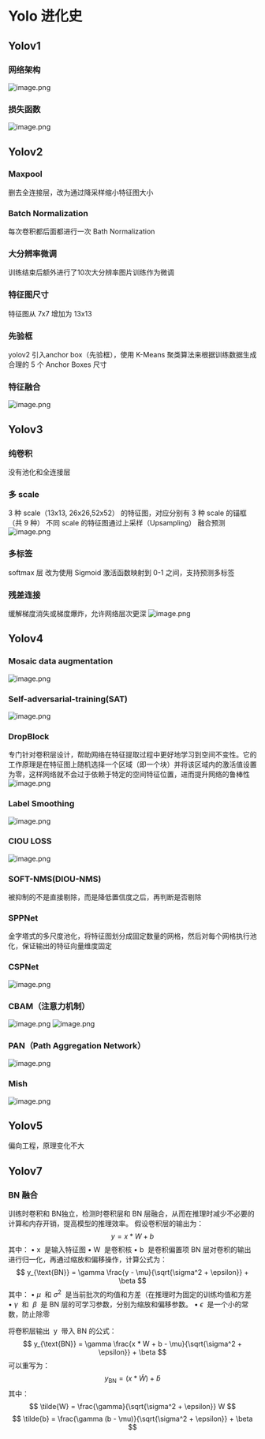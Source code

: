 # Yolo 进化史
## Yolov1
### 网络架构
![image.png](https://gitee.com/may1234/md-imgs/raw/master/202410281929940.png)

### 损失函数
![image.png](https://gitee.com/may1234/md-imgs/raw/master/202410281930497.png)

## Yolov2
### Maxpool
删去全连接层，改为通过降采样缩小特征图大小
### Batch Normalization
每次卷积都后面都进行一次 Bath Normalization
### 大分辨率微调
训练结束后额外进行了10次大分辨率图片训练作为微调
### 特征图尺寸
特征图从 7x7 增加为 13x13
### 先验框
yolov2 引入anchor box（先验框），使用 K-Means 聚类算法来根据训练数据生成合理的 5 个 Anchor Boxes 尺寸
### 特征融合
![image.png](https://gitee.com/may1234/md-imgs/raw/master/202410281946680.png)
## Yolov3

### 纯卷积
没有池化和全连接层
### 多 scale 
3 种 scale（13x13, 26x26,52x52） 的特征图，对应分别有 3 种 scale 的锚框（共 9 种）
不同 scale 的特征图通过上采样（Upsampling） 融合预测
![image.png](https://gitee.com/may1234/md-imgs/raw/master/202410281954083.png)

### 多标签
softmax 层 改为使用 Sigmoid 激活函数映射到 0-1 之间，支持预测多标签

### 残差连接
缓解梯度消失或梯度爆炸，允许网络层次更深
![image.png](https://gitee.com/may1234/md-imgs/raw/master/202410281956575.png)

## Yolov4

### Mosaic data augmentation
![image.png](https://gitee.com/may1234/md-imgs/raw/master/202410281127966.png)

### Self-adversarial-training(SAT)
![image.png](https://gitee.com/may1234/md-imgs/raw/master/202410281127491.png)

### DropBlock
专门针对卷积层设计，帮助网络在特征提取过程中更好地学习到空间不变性。它的工作原理是在特征图上随机选择一个区域（即一个块）并将该区域内的激活值设置为零，这样网络就不会过于依赖于特定的空间特征位置，进而提升网络的鲁棒性
![image.png](https://gitee.com/may1234/md-imgs/raw/master/202410281128657.png)

### Label Smoothing
![image.png](https://gitee.com/may1234/md-imgs/raw/master/202410281128367.png)

### CIOU LOSS
![image.png](https://gitee.com/may1234/md-imgs/raw/master/202410281126064.png)
### SOFT-NMS(DIOU-NMS)
被抑制的不是直接剔除，而是降低置信度之后，再判断是否剔除

### SPPNet
金字塔式的多尺度池化，将特征图划分成固定数量的网格，然后对每个网格执行池化，保证输出的特征向量维度固定
### CSPNet
![image.png](https://gitee.com/may1234/md-imgs/raw/master/202410281622530.png)
### CBAM（注意力机制）
![image.png](https://gitee.com/may1234/md-imgs/raw/master/202410281644841.png)
![image.png](https://gitee.com/may1234/md-imgs/raw/master/202410281644601.png)

### PAN（Path Aggregation Network）
![image.png](https://gitee.com/may1234/md-imgs/raw/master/202410281713027.png)

### Mish
![image.png](https://gitee.com/may1234/md-imgs/raw/master/202410281714402.png)

## Yolov5
偏向工程，原理变化不大

## Yolov7
### BN 融合
训练时卷积和 BN独立，检测时卷积层和 BN 层融合，从而在推理时减少不必要的计算和内存开销，提高模型的推理效率。
假设卷积层的输出为：
$$
y = x * W + b
$$
其中：
• x  是输入特征图
• W  是卷积核
• b  是卷积偏置项
BN 层对卷积的输出进行归一化，再通过缩放和偏移操作，计算公式为：
$$
y_{\text{BN}} = \gamma \frac{y - \mu}{\sqrt{\sigma^2 + \epsilon}} + \beta
$$
其中：
• $\mu$  和 $\sigma^2$  是当前批次的均值和方差（在推理时为固定的训练均值和方差
• $\gamma$  和  $\beta$  是 BN 层的可学习参数，分别为缩放和偏移参数。
• $\epsilon$  是一个小的常数，防止除零

将卷积层输出  y  带入 BN 的公式：  
$$
y_{\text{BN}} = \gamma \frac{x * W + b - \mu}{\sqrt{\sigma^2 + \epsilon}} + \beta
$$
可以重写为：
$$
y_{\text{BN}} = (x * \tilde{W}) + \tilde{b}
$$
其中：
$$
\tilde{W} = \frac{\gamma}{\sqrt{\sigma^2 + \epsilon}} W
$$
$$
\tilde{b} = \frac{\gamma (b - \mu)}{\sqrt{\sigma^2 + \epsilon}} + \beta
$$
